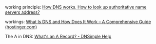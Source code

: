 working principle: [How DNS works. How to look up authoritative name servers address?](https://howdns.works/ep6/)

workings: [What Is DNS and How Does It Work – A Comprehensive Guide (hostinger.com)](https://www.hostinger.com/tutorials/what-is-dns)

The A in DNS: [What's an A Record? - DNSimple Help](https://support.dnsimple.com/articles/a-record/)